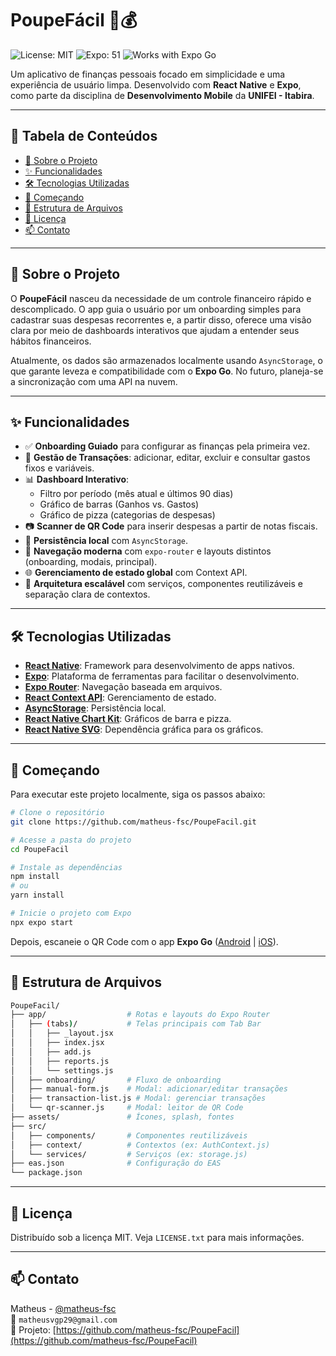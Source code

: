 # PoupeFácil 🐷💰

![License: MIT](https://img.shields.io/badge/License-MIT-green.svg)
![Expo: 51](https://img.shields.io/badge/Expo-~51-blueviolet.svg)
![Works with Expo Go](https://img.shields.io/badge/Runs%20with%20Expo%20Go-✅-white.svg)

Um aplicativo de finanças pessoais focado em simplicidade e uma experiência de usuário limpa. Desenvolvido com **React Native** e **Expo**, como parte da disciplina de **Desenvolvimento Mobile** da **UNIFEI - Itabira**.

---

## 📖 Tabela de Conteúdos

- [🎯 Sobre o Projeto](#-sobre-o-projeto)
- [✨ Funcionalidades](#-funcionalidades)
- [🛠️ Tecnologias Utilizadas](#-tecnologias-utilizadas)
- [🚀 Começando](#-começando)
- [📁 Estrutura de Arquivos](#-estrutura-de-arquivos)
- [📜 Licença](#-licença)
- [📫 Contato](#-contato)

---

## 🎯 Sobre o Projeto

O **PoupeFácil** nasceu da necessidade de um controle financeiro rápido e descomplicado. O app guia o usuário por um onboarding simples para cadastrar suas despesas recorrentes e, a partir disso, oferece uma visão clara por meio de dashboards interativos que ajudam a entender seus hábitos financeiros.

Atualmente, os dados são armazenados localmente usando `AsyncStorage`, o que garante leveza e compatibilidade com o **Expo Go**. No futuro, planeja-se a sincronização com uma API na nuvem.

---

## ✨ Funcionalidades

- ✅ **Onboarding Guiado** para configurar as finanças pela primeira vez.
- 💸 **Gestão de Transações**: adicionar, editar, excluir e consultar gastos fixos e variáveis.
- 📊 **Dashboard Interativo**:
  - Filtro por período (mês atual e últimos 90 dias)
  - Gráfico de barras (Ganhos vs. Gastos)
  - Gráfico de pizza (categorias de despesas)
- 📷 **Scanner de QR Code** para inserir despesas a partir de notas fiscais.
- 💾 **Persistência local** com `AsyncStorage`.
- 🧭 **Navegação moderna** com `expo-router` e layouts distintos (onboarding, modais, principal).
- 🌐 **Gerenciamento de estado global** com Context API.
- 🧱 **Arquitetura escalável** com serviços, componentes reutilizáveis e separação clara de contextos.

---

## 🛠️ Tecnologias Utilizadas

- **[React Native](https://reactnative.dev/)**: Framework para desenvolvimento de apps nativos.
- **[Expo](https://expo.dev/)**: Plataforma de ferramentas para facilitar o desenvolvimento.
- **[Expo Router](https://docs.expo.dev/router/introduction/)**: Navegação baseada em arquivos.
- **[React Context API](https://react.dev/learn/passing-data-deeply-with-context)**: Gerenciamento de estado.
- **[AsyncStorage](https://react-native-async-storage.github.io/async-storage/)**: Persistência local.
- **[React Native Chart Kit](https://github.com/indiespirit/react-native-chart-kit)**: Gráficos de barra e pizza.
- **[React Native SVG](https://github.com/react-native-svg/react-native-svg)**: Dependência gráfica para os gráficos.

---

## 🚀 Começando

Para executar este projeto localmente, siga os passos abaixo:

```bash
# Clone o repositório
git clone https://github.com/matheus-fsc/PoupeFacil.git

# Acesse a pasta do projeto
cd PoupeFacil

# Instale as dependências
npm install
# ou
yarn install

# Inicie o projeto com Expo
npx expo start
```

Depois, escaneie o QR Code com o app **Expo Go** ([Android](https://play.google.com/store/apps/details?id=host.exp.exponent) | [iOS](https://apps.apple.com/us/app/expo-go/id982107779)).

---

## 📁 Estrutura de Arquivos

```bash
PoupeFacil/
├── app/                  # Rotas e layouts do Expo Router
│   ├── (tabs)/           # Telas principais com Tab Bar
│   │   ├── _layout.jsx
│   │   ├── index.jsx
│   │   ├── add.js
│   │   ├── reports.js
│   │   └── settings.js
│   ├── onboarding/       # Fluxo de onboarding
│   ├── manual-form.js    # Modal: adicionar/editar transações
│   ├── transaction-list.js # Modal: gerenciar transações
│   └── qr-scanner.js     # Modal: leitor de QR Code
├── assets/               # Ícones, splash, fontes
├── src/
│   ├── components/       # Componentes reutilizáveis
│   ├── context/          # Contextos (ex: AuthContext.js)
│   └── services/         # Serviços (ex: storage.js)
├── eas.json              # Configuração do EAS
└── package.json
```

---

## 📜 Licença

Distribuído sob a licença MIT. Veja `LICENSE.txt` para mais informações.

---

## 📫 Contato

Matheus - [@matheus-fsc](https://github.com/matheus-fsc)  
📧 `matheusvgp29@gmail.com`  
🔗 Projeto: [https://github.com/matheus-fsc/PoupeFacil](https://github.com/matheus-fsc/PoupeFacil)
